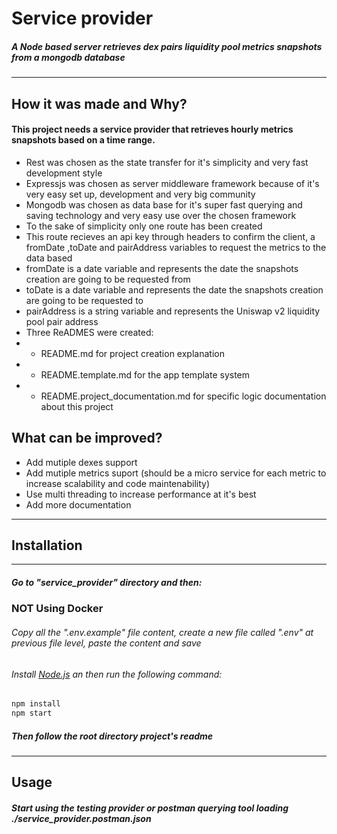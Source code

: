 # Service provider

##### A Node based server retrieves dex pairs liquidity pool metrics snapshots from a mongodb database

---

## How it was made and Why?

#### This project needs a service provider that retrieves hourly metrics snapshots based on a time range.

- Rest was chosen as the state transfer for it's simplicity and very fast development style
- Expressjs was chosen as server middleware framework because of it's very easy set up, development and very big community
- Mongodb was chosen as data base for it's super fast querying and saving technology and very easy use over the chosen framework
- To the sake of simplicity only one route has been created
- This route recieves an api key through headers to confirm the client, a fromDate ,toDate and pairAddress variables to request the metrics to the data based
- fromDate is a date variable and represents the date the snapshots creation are going to be requested from
- toDate is a date variable and represents the date the snapshots creation are going to be requested to
- pairAddress is a string variable and represents the Uniswap v2 liquidity pool pair address
- Three ReADMES were created:
- - README.md for project creation explanation
- - README.template.md for the app template system
- - README.project_documentation.md for specific logic documentation about this project

## What can be improved?

- Add mutiple dexes support
- Add mutiple metrics suport (should be a micro service for each metric to increase scalability and code maintenability)
- Use multi threading to increase performance at it's best
- Add more documentation

---

## Installation

---

##### Go to "service_provider" directory and then:

### NOT Using Docker

###### Copy all the ".env.example" file content, create a new file called ".env" at previous file level, paste the content and save

###### Install [Node.js][pln] an then run the following command:

```sh
npm install
npm start
```

##### Then follow the root directory project's readme

---

## Usage

##### Start using the testing provider or postman querying tool loading ./service_provider.postman.json

[pln]: https://nodejs.org/es/download/
